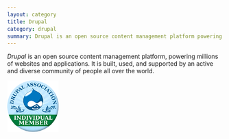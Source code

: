 ```yaml
---
layout: category
title: Drupal
category: drupal
summary: Drupal is an open source content management platform powering millions of websites and applications.
---
```

*Drupal* is an open source content management platform, powering millions of websites and applications. It is built, used, and supported by an active and diverse community of people all over the world.

![Individual Member badge](da_individual_large.png "I am an Individual Member of Drupal Association")
